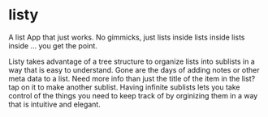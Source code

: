 # listy
A list App that just works. No gimmicks, just lists inside lists inside lists inside ... you get the point. 

Listy takes advantage of a tree structure to organize lists into sublists in a way that is easy to understand. Gone are the days of adding notes or other 
meta data to a list. Need more info than just the title of the item in the list? tap on it to make another sublist. Having infinite sublists lets you take 
control of the things you need to keep track of by orginizing them in a way that is intuitive and elegant. 
